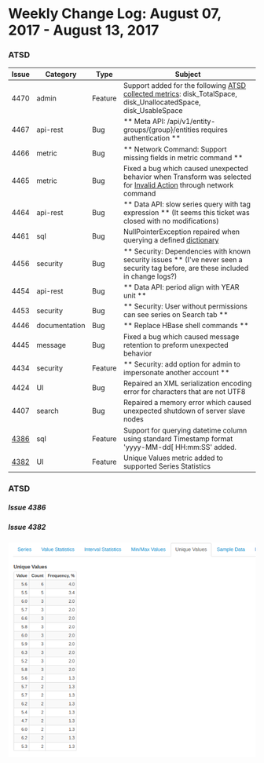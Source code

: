 Weekly Change Log: August 07, 2017 - August 13, 2017
==================================================

### ATSD

| Issue| Category    | Type    | Subject              |
|------|-------------|---------|----------------------|
| 4470 | admin | Feature | Support added for the following [ATSD collected metrics](https://github.com/axibase/atsd/blob/master/administration/monitoring.md#collected-metrics): disk_TotalSpace, disk_UnallocatedSpace, disk_UsableSpace |
| 4467 | api-rest | Bug | ** Meta API: /api/v1/entity-groups/{group}/entities requires authentication ** |
| 4466 | metric | Bug | ** Network Command: Support missing fields in metric command ** |
| 4465 | metric | Bug | Fixed a bug which caused unexpected behavior when Transform was selected for [Invalid Action](https://github.com/axibase/atsd/blob/master/api/meta/metric/list.md#invalid-actions) through network command |
| 4464 | api-rest | Bug | ** Data API: slow series query with tag expression ** (It seems this ticket was closed with no modifications) |
| 4461 | sql | Bug | NullPointerException repaired when querying a defined [dictionary](https://github.com/axibase/atsd/tree/master/api/sql#lookup) |
| 4456 | security | Bug | ** Security: Dependencies with known security issues ** (I've never seen a security tag before, are these included in change logs?)|
| 4454 | api-rest | Bug | ** Data API: period align with YEAR unit ** | 
| 4453 | security | Bug | ** Security: User without permissions can see series on Search tab ** |
| 4446 | documentation | Bug | ** Replace HBase shell commands ** |
| 4445 | message | Bug | Fixed a bug which caused message retention to preform unexpected behavior |
| 4434 | security | Feature | ** Security: add option for admin to impersonate another account ** |
| 4424 | UI | Bug | Repaired an XML serialization encoding error for characters that are not UTF8 |
| 4407 | search | Bug | Repaired a memory error which caused unexpected shutdown of server slave nodes |
| [4386](#issue-4386) | sql | Feature | Support for querying datetime column using standard Timestamp format 'yyyy-MM-dd[ HH:mm:SS' added. |
| [4382](#issue-4382) | UI | Feature | Unique Values metric added to supported Series Statistics |

### ATSD

##### Issue 4386

##### Issue 4382

![](Images/issue4382.png)
